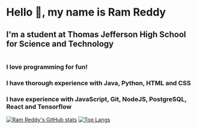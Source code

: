 # Hello 👋, my name is Ram Reddy

## I'm a student at Thomas Jefferson High School for Science and Technology
#
### I love programming for fun!
### I have thorough experience with Java, Python, HTML and CSS
### I have experience with JavaScript, Git, NodeJS, PostgreSQL, React and Tensorflow

[![Ram Reddy's GitHub stats](https://github-readme-stats.vercel.app/api?username=ramnreddy15&layout=compact&theme=onedark)](https://github.com/ramnreddy15/github-readme-stats)
[![Top Langs](https://github-readme-stats.vercel.app/api/top-langs/?username=ramnreddy15&layout=compact&theme=onedark)](https://github.com/ramnreddy15/github-readme-stats)

<!--
**ramnreddy15/ramnreddy15** is a ✨ _special_ ✨ repository because its `README.md` (this file) appears on your GitHub profile.

Here are some ideas to get you started:

- 🔭 I’m currently working on ...
- 🌱 I’m currently learning ...
- 👯 I’m looking to collaborate on ...
- 🤔 I’m looking for help with ...
- 💬 Ask me about ...
- 📫 How to reach me: ...
- 😄 Pronouns: ...
- ⚡ Fun fact: ...
-->
